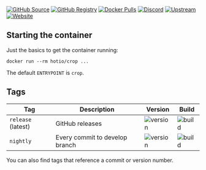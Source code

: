[![GitHub Source](https://img.shields.io/badge/github-source-ffb64c?style=flat-square&logo=github&logoColor=white)](https://github.com/docker-hotio/docker-crop)
[![GitHub Registry](https://img.shields.io/badge/github-registry-ffb64c?style=flat-square&logo=github&logoColor=white)](https://github.com/users/hotio/packages/container/package/crop)
[![Docker Pulls](https://img.shields.io/docker/pulls/hotio/crop?color=ffb64c&style=flat-square&label=pulls&logo=docker&logoColor=white)](https://hub.docker.com/r/hotio/crop)
[![Discord](https://img.shields.io/discord/610068305893523457?style=flat-square&color=ffb64c&label=discord&logo=discord&logoColor=white)](https://hotio.dev/discord)
[![Upstream](https://img.shields.io/badge/upstream-project-ffb64c?style=flat-square)](https://github.com/l3uddz/crop)
[![Website](https://img.shields.io/badge/website-hotio.dev-ffb64c?style=flat-square)](https://hotio.dev/containers/crop)

## Starting the container

Just the basics to get the container running:

```shell
docker run --rm hotio/crop ...
```

The default `ENTRYPOINT` is `crop`.

## Tags

| Tag                | Description                    | Version | Build |
| -------------------|--------------------------------|---------|-------|
| `release` (latest) | GitHub releases                | ![version](https://img.shields.io/badge/dynamic/json?color=f5f5f5&style=flat-square&label=&query=%24.version&url=https%3A%2F%2Fraw.githubusercontent.com%2Fdocker-hotio%2Fdocker-crop%2Frelease%2FVERSION.json) | ![build](https://img.shields.io/github/workflow/status/docker-hotio/docker-crop/build/release?style=flat-square&label=) |
| `nightly`          | Every commit to develop branch | ![version](https://img.shields.io/badge/dynamic/json?color=f5f5f5&style=flat-square&label=&query=%24.version&url=https%3A%2F%2Fraw.githubusercontent.com%2Fdocker-hotio%2Fdocker-crop%2Fnightly%2FVERSION.json) | ![build](https://img.shields.io/github/workflow/status/docker-hotio/docker-crop/build/nightly?style=flat-square&label=) |

You can also find tags that reference a commit or version number.
